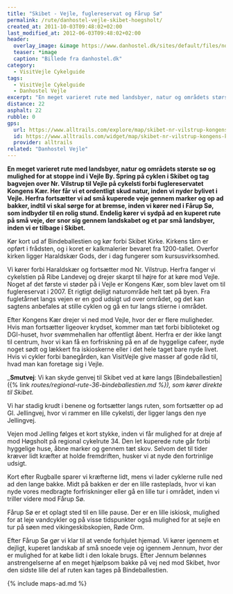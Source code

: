 ```yaml
---
title: "Skibet - Vejle, fuglereservat og Fårup Sø"
permalink: /rute/danhostel-vejle-skibet-hoegsholt/
created_at: 2011-10-03T09:48:02+02:00
last_modified_at: 2012-06-03T09:48:02+02:00
header:
  overlay_image: &image https://www.danhostel.dk/sites/default/files/node/related_product/field_images/608126/309267.jpeg
  teaser: *image
  caption: "Billede fra danhostel.dk"
category:
  - VisitVejle Cykelguide
tags:
  - VisitVejle Cykelguide
  - Danhostel Vejle
excerpt: "En meget varieret rute med landsbyer, natur og områdets største sø og mulighed for at stoppe ind i Vejle By."
distance: 22
asphalt: 22
rubble: 0
gps: 
  url: https://www.alltrails.com/explore/map/skibet-nr-vilstrup-kongens-kaer-vejle-hogsholt-farup-so-337cd73
  id: https://www.alltrails.com/widget/map/skibet-nr-vilstrup-kongens-kaer-vejle-hogsholt-farup-so-337cd73
  provider: alltrails
related: "Danhostel Vejle"
---
```


**En meget varieret rute med landsbyer, natur og områdets største sø og mulighed for at stoppe ind i Vejle By. Spring på cyklen i Skibet og tag bagvejen over Nr. Vilstrup til Vejle på cykelsti forbi fuglereservatet Kongens Kær. Her får vi et ordentligt skud natur, inden vi nyder bylivet i Vejle. Herfra fortsætter vi ad små kuperede veje gennem marker og op ad bakker, indtil vi skal sørge for at bremse, inden vi kører ned i Fårup Sø, som indbyder til en rolig stund. Endelig kører vi sydpå ad en kuperet rute på små veje, der snor sig gennem landskabet og et par små landsbyer, inden vi er tilbage i Skibet.**

Kør kort ud af Bindeballestien og kør forbi Skibet Kirke. Kirkens tårn er opført i frådsten, og i koret er kalkmalerier bevaret fra 1200-tallet. Overfor kirken ligger Haraldskær Gods, der i dag fungerer som kursusvirksomhed. 

Vi kører forbi Haraldskær og fortsætter mod Nr. Vilstrup. Herfra fanger vi cykelstien på Ribe Landevej og drejer skarpt til højre for at køre mod Vejle. Noget af det første vi støder på i Vejle er Kongens Kær, som blev lavet om til fuglereservat i 2007. Et rigtigt dejligt naturområde helt tæt på byen. Fra fugletårnet langs vejen er en god udsigt ud over området, og det kan sagtens anbefales at stille cyklen og gå en tur langs stierne i området.

Efter Kongens Kær drejer vi ned mod Vejle, hvor der er flere muligheder. Hvis man fortsætter ligeover krydset, kommer man tæt forbi biblioteket og DGI-huset, hvor svømmehallen har offentligt åbent. Herfra er der ikke langt til centrum, hvor vi kan få en forfriskning på en af de hyggelige cafeer, nyde noget sødt og lækkert fra iskioskerne eller i det hele taget bare nyde livet. Hvis vi cykler forbi banegården, kan VisitVejle give masser af gode råd til, hvad man kan foretage sig i Vejle.

_**Smutvej**: Vi kan skyde genvej til Skibet ved at køre langs [Bindeballestien]({% link _routes/regional-rute-36-bindeballestien.md %}), som kører direkte til Skibet._

Vi har stadig krudt i benene og fortsætter langs ruten, som fortsætter op ad Gl. Jellingvej, hvor vi rammer en lille cykelsti, der ligger langs den nye Jellingvej.

Vejen mod Jelling følges et kort stykke, inden vi får mulighed for at dreje af mod Høgsholt på regional cykelrute 34. Den let kuperede rute går forbi hyggelige huse, åbne marker og gennem tæt skov. Selvom det til tider kræver lidt kræfter at holde fremdriften, husker vi at nyde den fortrinlige udsigt. 

Kort efter Rugballe sparer vi kræfterne lidt, mens vi lader cyklerne rulle ned ad den lange bakke. Midt på bakken er der en lille rasteplads, hvor vi kan nyde vores medbragte forfriskninger eller gå en lille tur i området, inden vi triller videre mod Fårup Sø. 

Fårup Sø er et oplagt sted til en lille pause. Der er en lille iskiosk, mulighed for at leje vandcykler og på visse tidspunkter også mulighed for at sejle en tur på søen med vikingeskibskopien, Røde Orm. 

Efter Fårup Sø gør vi klar til at vende forhjulet hjemad. Vi kører igennem et dejligt, kuperet landskab af små snoede veje og igennem Jennum, hvor der er mulighed for at købe lidt i den lokale brugs. Efter Jennum belønnes anstrengelserne af en meget hjælpsom bakke på vej ned mod Skibet, hvor den sidste lille del af ruten kan tages på Bindeballestien.

{% include maps-ad.md %}
